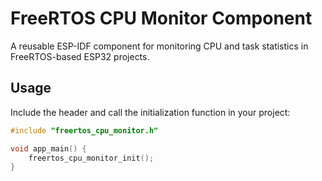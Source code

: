 # FreeRTOS CPU Monitor Component

A reusable ESP-IDF component for monitoring CPU and task statistics in FreeRTOS-based ESP32 projects.

## Usage

Include the header and call the initialization function in your project:

```c
#include "freertos_cpu_monitor.h"

void app_main() {
    freertos_cpu_monitor_init();
}
```
